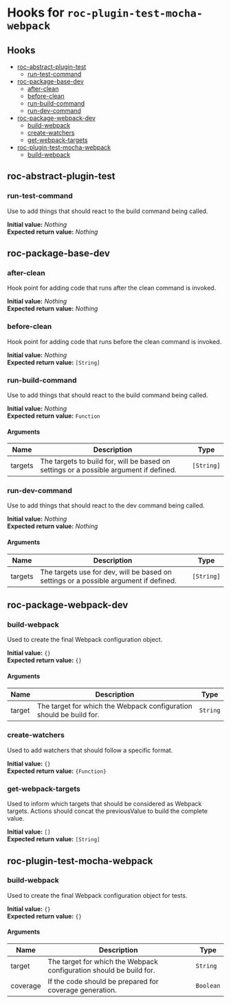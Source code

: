 # Hooks for `roc-plugin-test-mocha-webpack`

## Hooks
* [roc-abstract-plugin-test](#roc-abstract-plugin-test)
  * [run-test-command](#run-test-command)
* [roc-package-base-dev](#roc-package-base-dev)
  * [after-clean](#after-clean)
  * [before-clean](#before-clean)
  * [run-build-command](#run-build-command)
  * [run-dev-command](#run-dev-command)
* [roc-package-webpack-dev](#roc-package-webpack-dev)
  * [build-webpack](#build-webpack)
  * [create-watchers](#create-watchers)
  * [get-webpack-targets](#get-webpack-targets)
* [roc-plugin-test-mocha-webpack](#roc-plugin-test-mocha-webpack)
  * [build-webpack](#build-webpack)

## roc-abstract-plugin-test

### run-test-command

Use to add things that should react to the build command being called.

__Initial value:__ _Nothing_  
__Expected return value:__ _Nothing_

## roc-package-base-dev

### after-clean

Hook point for adding code that runs after the clean command is invoked.

__Initial value:__ _Nothing_  
__Expected return value:__ _Nothing_

### before-clean

Hook point for adding code that runs before the clean command is invoked.

__Initial value:__ _Nothing_  
__Expected return value:__ `[String]`

### run-build-command

Use to add things that should react to the build command being called.

__Initial value:__ _Nothing_  
__Expected return value:__ `Function`

#### Arguments

| Name    | Description                                                                            | Type       |
| ------- | -------------------------------------------------------------------------------------- | ---------- |
| targets | The targets to build for, will be based on settings or a possible argument if defined. | `[String]` |

### run-dev-command

Use to add things that should react to the dev command being called.

__Initial value:__ _Nothing_  
__Expected return value:__ _Nothing_

#### Arguments

| Name    | Description                                                                           | Type       |
| ------- | ------------------------------------------------------------------------------------- | ---------- |
| targets | The targets use for dev, will be based on settings or a possible argument if defined. | `[String]` |

## roc-package-webpack-dev

### build-webpack

Used to create the final Webpack configuration object.

__Initial value:__ `{}`  
__Expected return value:__ `{}`

#### Arguments

| Name   | Description                                                         | Type     |
| ------ | ------------------------------------------------------------------- | -------- |
| target | The target for which the Webpack configuration should be build for. | `String` |

### create-watchers

Used to add watchers that should follow a specific format.

__Initial value:__ `{}`  
__Expected return value:__ `{Function}`

### get-webpack-targets

Used to inform which targets that should be considered as Webpack targets. Actions should concat the previousValue to build the complete value.

__Initial value:__ `[]`  
__Expected return value:__ `[String]`

## roc-plugin-test-mocha-webpack

### build-webpack

Used to create the final Webpack configuration object for tests.

__Initial value:__ `{}`  
__Expected return value:__ `{}`

#### Arguments

| Name     | Description                                                         | Type      |
| -------- | ------------------------------------------------------------------- | --------- |
| target   | The target for which the Webpack configuration should be build for. | `String`  |
| coverage | If the code should be prepared for coverage generation.             | `Boolean` |
